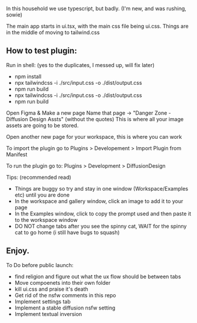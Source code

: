 In this household we use typescript, but badly. (I'm new, and was rushing, sowie)

The main app starts in ui.tsx, with the main css file being ui.css.
Things are in the middle of moving to tailwind.css

How to test plugin:
--------------------------------------
Run in shell: (yes to the duplicates, I messed up, will fix later)

- npm install 
- npx tailwindcss -i ./src/input.css -o ./dist/output.css
- npm run build
- npx tailwindcss -i ./src/input.css -o ./dist/output.css
- npm run build

Open Figma & Make a new page 
Name that page -> "Danger Zone - Diffusion Design Assts" (without the quotes)
This is where all your image assets are going to be stored.

Open another new page for your workspace, this is where you can work 

To import the plugin go to 
Plugins > Developement > Import Plugin from Manifest

To run the plugin go to: 
Plugins > Development > DiffusionDesign

Tips: (recommended read)
- Things are buggy so try and stay in one window (Workspace/Examples etc) until you are done
- In the workspace and gallery window, click an image to add it to your page
- In the Examples window, click to copy the prompt used and then paste it to the workspace window
- DO NOT change tabs after you see the spinny cat, WAIT for the spinny cat to go home (i still have bugs to squash)

Enjoy.
------------------------------------------

To Do before public launch: 
- find religion and figure out what the ux flow should be between tabs
- Move compoenets into their own folder 
- kill ui.css and praise it's death
- Get rid of the nsfw comments in this repo
- Implement settings tab
- Implement a  stable diffusion nsfw setting
- Implement textual inversion